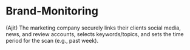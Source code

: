 # Brand-Monitoring
(Ajit) The marketing company securely links their clients social media, news, and review accounts, selects keywords/topics, and sets the time period for the scan (e.g., past week).
